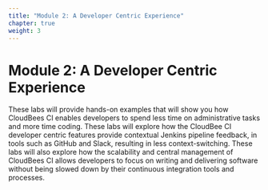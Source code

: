 ```yaml
---
title: "Module 2: A Developer Centric Experience"
chapter: true
weight: 3
---
```


# Module 2: A Developer Centric Experience

These labs will provide hands-on examples that will show you how CloudBees CI enables developers to spend less time on administrative tasks and more time coding. These labs will explore how the CloudBee CI developer centric features provide contextual Jenkins pipeline feedback, in tools such as GitHub and Slack, resulting in less context-switching. These labs will also explore how the scalability and central management of CloudBees CI allows developers to focus on writing and delivering software without being slowed down by their continuous integration tools and processes.
